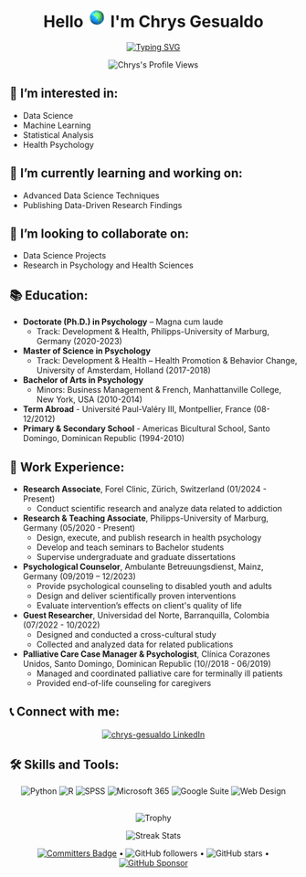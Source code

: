<h1 align="center">
    Hello <img src="https://github.com/soopertramp/soopertramp/blob/main/globe-2.webp" width="34px"> I'm <b>Chrys Gesualdo</b>
</h1>

<p align="center">
    <a href="https://github.com/soopertramp">
        <img src="https://readme-typing-svg.demolab.com?font=Consolas&size=24&duration=2000&pause=500&multiline=true&color=000000FF&width=700&height=100&lines=;+%7C Data Scientist and Psychology Expert %7C" alt="Typing SVG" />
    </a>
</p>

<p align="center">
    <img src="https://komarev.com/ghpvc/?username=Chrysgesualdo&label=Profile%20views&color=0e75b6&style=flat" alt="Chrys's Profile Views">
</p>

## 👀 I’m interested in:
- Data Science
- Machine Learning
- Statistical Analysis
- Health Psychology

## 🌱 I’m currently learning and working on:
- Advanced Data Science Techniques
- Publishing Data-Driven Research Findings

## 💞️ I’m looking to collaborate on:
- Data Science Projects
- Research in Psychology and Health Sciences

## 📚 Education:
- **Doctorate (Ph.D.) in Psychology** – Magna cum laude
  - Track: Development & Health, Philipps-University of Marburg, Germany (2020-2023)
- **Master of Science in Psychology**
  - Track: Development & Health – Health Promotion & Behavior Change, University of Amsterdam, Holland (2017-2018)
- **Bachelor of Arts in Psychology**
  - Minors: Business Management & French, Manhattanville College, New York, USA (2010-2014)
- **Term Abroad** - Université Paul-Valéry III, Montpellier, France (08-12/2012)
- **Primary & Secondary School** - Americas Bicultural School, Santo Domingo, Dominican Republic (1994-2010)

## 💼 Work Experience:
- **Research Associate**, Forel Clinic, Zürich, Switzerland (01/2024 - Present)
  - Conduct scientific research and analyze data related to addiction
- **Research & Teaching Associate**, Philipps-University of Marburg, Germany (05/2020 - Present)
  - Design, execute, and publish research in health psychology
  - Develop and teach seminars to Bachelor students
  - Supervise undergraduate and graduate dissertations
- **Psychological Counselor**, Ambulante Betreuungsdienst, Mainz, Germany (09/2019 – 12/2023)
  - Provide psychological counseling to disabled youth and adults
  - Design and deliver scientifically proven interventions
  - Evaluate intervention’s effects on client's quality of life
- **Guest Researcher**, Universidad del Norte, Barranquilla, Colombia (07/2022 - 10/2022)
  - Designed and conducted a cross-cultural study
  - Collected and analyzed data for related publications
- **Palliative Care Case Manager & Psychologist**, Clínica Corazones Unidos, Santo Domingo, Dominican Republic (10//2018 - 06/2019)
  - Managed and coordinated palliative care for terminally ill patients
  - Provided end-of-life counseling for caregivers

## 📞 Connect with me:
<p align="center">
    <a href="https://www.linkedin.com/in/chrysgesualdo/" target="_blank">
        <img align="center" src="https://upload.wikimedia.org/wikipedia/commons/b/b1/LinkedIn_Logo_2013_%282%29.svg" alt="chrys-gesualdo LinkedIn" height="50" width="120" />
    </a>
</p>

## 🛠 Skills and Tools:
<p align="center">
    <img src="https://img.shields.io/badge/Python-%2314354C.svg?&style=for-the-badge&logo=python&logoColor=white" alt="Python">
    <img src="https://img.shields.io/badge/R-%23276DC3.svg?&style=for-the-badge&logo=R&logoColor=white" alt="R">
    <img src="https://img.shields.io/badge/SPSS-%231F8ACB.svg?&style=for-the-badge&logo=IBM&logoColor=white" alt="SPSS">
    <img src="https://img.shields.io/badge/Microsoft%20365-%232B579A.svg?&style=for-the-badge&logo=microsoft&logoColor=white" alt="Microsoft 365">
    <img src="https://img.shields.io/badge/Google%20Suite-%234285F4.svg?&style=for-the-badge&logo=google&logoColor=white" alt="Google Suite">
    <img src="https://img.shields.io/badge/Web%20Design-%23404D59.svg?&style=for-the-badge&logo=css3&logoColor=white" alt="Web Design">
</p>

##

<p align="center">
    <img src="https://github-profile-trophy.vercel.app/?username=Chrysgesualdo&column=9&margin-w=15&margin-h=15&no-bg=true&no-frame=true&theme=juicyfresh" alt="Trophy">
</p>

<p align="center">
    <img src="https://github-readme-streak-stats.herokuapp.com/?user=Chrysgesualdo&theme=dark&hide_border=true" alt="Streak Stats">
</p>

<p align="center">  
    <a href="https://user-badge.committers.top/india_private/Chrysgesual"><img src="https://user-badge.committers.top/india_private/soopertramp.svg" alt="Committers Badge"></a> •
    <img src="https://img.shields.io/github/followers/Chrysgesualdo?label=Followers&style=social" alt="GitHub followers"> •
    <img src="https://img.shields.io/github/stars/Chrysgesualdo?label=Stars" alt="GitHub stars"> •
    <a href="https://github.com/sponsors/Chrysgesualdo"><img src="https://img.shields.io/static/v1?label=Sponsor&message=%E2%9D%A4&logo=GitHub&color=%23fe8e86" alt="GitHub Sponsor"></a>
</p>
